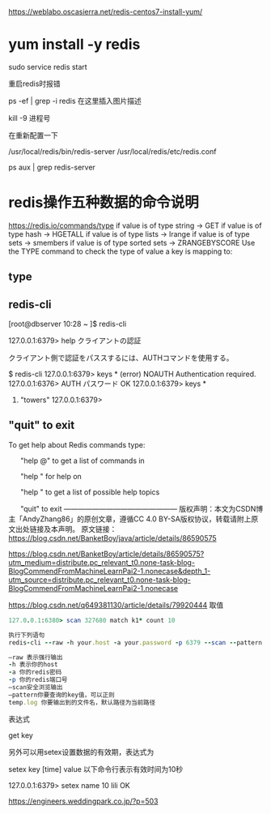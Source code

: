 https://weblabo.oscasierra.net/redis-centos7-install-yum/

# yum install -y redis


 sudo service redis start


重启redis时报错

ps -ef | grep -i redis
在这里插入图片描述

kill -9 进程号

在重新配置一下

/usr/local/redis/bin/redis-server /usr/local/redis/etc/redis.conf

ps aux | grep redis-server


# redis操作五种数据的命令说明
https://redis.io/commands/type
if value is of type string -> GET <key>
if value is of type hash -> HGETALL <key>
if value is of type lists -> lrange <key> <start> <end>
if value is of type sets -> smembers <key>
if value is of type sorted sets -> ZRANGEBYSCORE <key> <min> <max>
Use the TYPE command to check the type of value a key is mapping to:

## type <key>

## redis-cli
[root@dbserver 10:28 ~ ]$ redis-cli

127.0.0.1:6379> help
クライアントの認証

クライアント側で認証をパススするには、AUTHコマンドを使用する。

$ redis-cli
127.0.0.1:6379> keys *
(error) NOAUTH Authentication required.
127.0.0.1:6376> AUTH パスワード
OK
127.0.0.1:6379> keys *
1) "towers"
127.0.0.1:6379>
## "quit" to exit
To get help about Redis commands type:

      "help @<group>" to get a list of commands in <group>

      "help <command>" for help on <command>

      "help <tab>" to get a list of possible help topics

      "quit" to exit
————————————————
版权声明：本文为CSDN博主「AndyZhang86」的原创文章，遵循CC 4.0 BY-SA版权协议，转载请附上原文出处链接及本声明。
原文链接：https://blog.csdn.net/BanketBoy/java/article/details/86590575

https://blog.csdn.net/BanketBoy/article/details/86590575?utm_medium=distribute.pc_relevant_t0.none-task-blog-BlogCommendFromMachineLearnPai2-1.nonecase&depth_1-utm_source=distribute.pc_relevant_t0.none-task-blog-BlogCommendFromMachineLearnPai2-1.nonecase

https://blog.csdn.net/q649381130/article/details/79920444
取值
```ruby
127.0.0.1:6380> scan 327680 match k1* count 10

执行下列语句
redis-cli --raw -h your.host -a your.password -p 6379 --scan --pattern “lasted:labelIds:*” >> temp.log

–raw 表示强行输出
-h 表示你的host
-a 你的redis密码
-p 你的redis端口号
–scan安全浏览输出
–pattern你要查询的key值，可以正则
temp.log 你要输出到的文件名，默认路径为当前路径

```

表达式

get key

另外可以用setex设置数据的有效期，表达式为

setex key [time] value
以下命令行表示有效时间为10秒

127.0.0.1:6379> setex name 10 lili
OK

https://engineers.weddingpark.co.jp/?p=503
